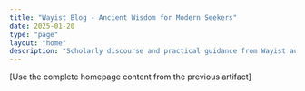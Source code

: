 ```yaml
---
title: "Wayist Blog - Ancient Wisdom for Modern Seekers"
date: 2025-01-20
type: "page"
layout: "home"
description: "Scholarly discourse and practical guidance from Wayist authors exploring spirituality, philosophy, and conscious living on the Butterfly Path."
---
```


[Use the complete homepage content from the previous artifact]